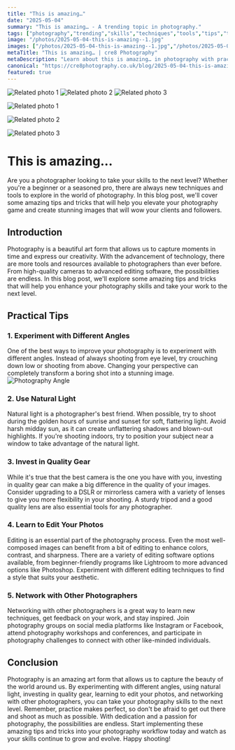 ```yaml
---
title: "This is amazing…"
date: "2025-05-04"
summary: "This is amazing… - A trending topic in photography."
tags: ["photography","trending","skills","techniques","tools","tips","tricks","angles","natural light","editing","networking"]
image: "/photos/2025-05-04-this-is-amazing--1.jpg"
images: ["/photos/2025-05-04-this-is-amazing--1.jpg","/photos/2025-05-04-this-is-amazing--2.jpg","/photos/2025-05-04-this-is-amazing--3.jpg"]
metaTitle: "This is amazing… | cre8 Photography"
metaDescription: "Learn about this is amazing… in photography with practical tips and insights."
canonical: "https://cre8photography.co.uk/blog/2025-05-04-this-is-amazing-"
featured: true
---
```


<!-- Gallery as HTML -->

<div class="grid grid-cols-1 sm:grid-cols-2 md:grid-cols-3 gap-4">
  <img src="/photos/2025-05-04-this-is-amazing--1.jpg" alt="Related photo 1" class="w-full rounded-lg" />
<img src="/photos/2025-05-04-this-is-amazing--2.jpg" alt="Related photo 2" class="w-full rounded-lg" />
<img src="/photos/2025-05-04-this-is-amazing--3.jpg" alt="Related photo 3" class="w-full rounded-lg" />
</div>


<!-- Gallery as Markdown -->
![Related photo 1](/photos/2025-05-04-this-is-amazing--1.jpg)


![Related photo 2](/photos/2025-05-04-this-is-amazing--2.jpg)


![Related photo 3](/photos/2025-05-04-this-is-amazing--3.jpg)



# This is amazing...

Are you a photographer looking to take your skills to the next level? Whether you're a beginner or a seasoned pro, there are always new techniques and tools to explore in the world of photography. In this blog post, we'll cover some amazing tips and tricks that will help you elevate your photography game and create stunning images that will wow your clients and followers.

## Introduction

Photography is a beautiful art form that allows us to capture moments in time and express our creativity. With the advancement of technology, there are more tools and resources available to photographers than ever before. From high-quality cameras to advanced editing software, the possibilities are endless. In this blog post, we'll explore some amazing tips and tricks that will help you enhance your photography skills and take your work to the next level.

## Practical Tips

### 1. Experiment with Different Angles

One of the best ways to improve your photography is to experiment with different angles. Instead of always shooting from eye level, try crouching down low or shooting from above. Changing your perspective can completely transform a boring shot into a stunning image. ![Photography Angle](/path/to/image)

### 2. Use Natural Light

Natural light is a photographer's best friend. When possible, try to shoot during the golden hours of sunrise and sunset for soft, flattering light. Avoid harsh midday sun, as it can create unflattering shadows and blown-out highlights. If you're shooting indoors, try to position your subject near a window to take advantage of the natural light.

### 3. Invest in Quality Gear

While it's true that the best camera is the one you have with you, investing in quality gear can make a big difference in the quality of your images. Consider upgrading to a DSLR or mirrorless camera with a variety of lenses to give you more flexibility in your shooting. A sturdy tripod and a good quality lens are also essential tools for any photographer.

### 4. Learn to Edit Your Photos

Editing is an essential part of the photography process. Even the most well-composed images can benefit from a bit of editing to enhance colors, contrast, and sharpness. There are a variety of editing software options available, from beginner-friendly programs like Lightroom to more advanced options like Photoshop. Experiment with different editing techniques to find a style that suits your aesthetic.

### 5. Network with Other Photographers

Networking with other photographers is a great way to learn new techniques, get feedback on your work, and stay inspired. Join photography groups on social media platforms like Instagram or Facebook, attend photography workshops and conferences, and participate in photography challenges to connect with other like-minded individuals.

## Conclusion

Photography is an amazing art form that allows us to capture the beauty of the world around us. By experimenting with different angles, using natural light, investing in quality gear, learning to edit your photos, and networking with other photographers, you can take your photography skills to the next level. Remember, practice makes perfect, so don't be afraid to get out there and shoot as much as possible. With dedication and a passion for photography, the possibilities are endless. Start implementing these amazing tips and tricks into your photography workflow today and watch as your skills continue to grow and evolve. Happy shooting!

